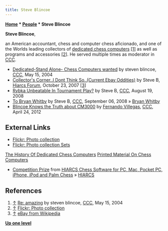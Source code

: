 ```yaml
---
title: Steve Blincoe
---
```

**[Home](Home "Home") \* [People](People "People") \* Steve Blincoe**


**Steve Blincoe**,  

an American accountant, chess and computer chess aficionado, and one of the Worlds leading collectors of [dedicated chess computers](Dedicated_Chess_Computers "Dedicated Chess Computers") <a id="cite-note-1" href="#cite-ref-1">[1]</a> as well as programs and accessories <a id="cite-note-2" href="#cite-ref-2">[2]</a>. He served multiple times as moderator in [CCC](CCC "CCC").






* [Dedicated-Stand Alone- Chess Computers wanted](https://www.stmintz.com/ccc/index.php?id=365247) by steven blincoe, [CCC](CCC "CCC"), May 15, 2004
* [Collector's Corner..I Dont Think So..(Current Ebay Oddities)](http://hiarcs.net/forums/viewtopic.php?t=457&sid=08b4092216f74f35a5be63cc34c05f4f) by Steve B, [Hiarcs Forum](Computer_Chess_Forums "Computer Chess Forums"), October 23, 2007 <a id="cite-note-3" href="#cite-ref-3">[3]</a>
* [Rybka Unbeatable In Tournament Play?](http://www.talkchess.com/forum/viewtopic.php?p=209853) by Steve B, [CCC](CCC "CCC"), August 19, 2008
* [To Bryan Whitby](http://www.talkchess.com/forum/viewtopic.php?p=215719) by Steve B, [CCC](CCC "CCC"), September 06, 2008 » [Bryan Whitby](index.php?title=Bryan_Whitby&action=edit&redlink=1 "Bryan Whitby (page does not exist)")
* [Blincoe Knows the Truth about CM3000](http://www.talkchess.com/forum/viewtopic.php?t=43443) by [Fernando Villegas](Fernando_Villegas "Fernando Villegas"), [CCC](CCC "CCC"), April 24, 2012


## External Links


* [Flickr: Photo collection](http://www.flickr.com/photos/10261668@N05/)
* [Flickr: Photo collection Sets](http://www.flickr.com/photos/10261668@N05/sets/)


 [The History Of Dedicated Chess Computers](http://www.flickr.com/photos/10261668@N05/sets/72157626781472057/)
 [Printed Material On Chess Computers](http://www.flickr.com/photos/10261668@N05/sets/72157600923817845/)
* [Competition Prize](http://www.hiarcs.com/resurrect_hiarcs.htm) from [HIARCS Chess Software for PC, Mac, Pocket PC, iPhone, iPod and Palm Chess](http://www.hiarcs.com/index.htm) » [HIARCS](HIARCS "HIARCS")


## References


1. <a id="cite-ref-1" href="#cite-note-1">↑</a> [Re: amazing](https://www.stmintz.com/ccc/index.php?id=365258) by steven blincoe, [CCC](CCC "CCC"), May 15, 2004
2. <a id="cite-ref-2" href="#cite-note-2">↑</a> [Flickr: Photo collection](http://www.flickr.com/photos/10261668@N05/)
3. <a id="cite-ref-3" href="#cite-note-3">↑</a> [eBay from Wikipedia](https://en.wikipedia.org/wiki/EBay)

**[Up one level](People "People")**







 
